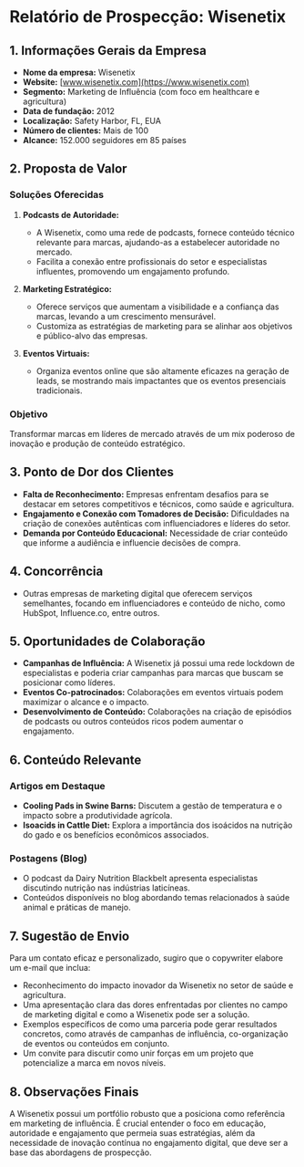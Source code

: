 # Relatório de Prospecção: Wisenetix

## 1. Informações Gerais da Empresa
- **Nome da empresa:** Wisenetix
- **Website:** [www.wisenetix.com](https://www.wisenetix.com)
- **Segmento:** Marketing de Influência (com foco em healthcare e agricultura)
- **Data de fundação:** 2012
- **Localização:** Safety Harbor, FL, EUA
- **Número de clientes:** Mais de 100
- **Alcance:** 152.000 seguidores em 85 países

## 2. Proposta de Valor
### Soluções Oferecidas
1. **Podcasts de Autoridade:**
   - A Wisenetix, como uma rede de podcasts, fornece conteúdo técnico relevante para marcas, ajudando-as a estabelecer autoridade no mercado.
   - Facilita a conexão entre profissionais do setor e especialistas influentes, promovendo um engajamento profundo.

2. **Marketing Estratégico:**
   - Oferece serviços que aumentam a visibilidade e a confiança das marcas, levando a um crescimento mensurável.
   - Customiza as estratégias de marketing para se alinhar aos objetivos e público-alvo das empresas.

3. **Eventos Virtuais:**
   - Organiza eventos online que são altamente eficazes na geração de leads, se mostrando mais impactantes que os eventos presenciais tradicionais.

### Objetivo
Transformar marcas em líderes de mercado através de um mix poderoso de inovação e produção de conteúdo estratégico.

## 3. Ponto de Dor dos Clientes
- **Falta de Reconhecimento:** Empresas enfrentam desafios para se destacar em setores competitivos e técnicos, como saúde e agricultura.
- **Engajamento e Conexão com Tomadores de Decisão:** Dificuldades na criação de conexões autênticas com influenciadores e líderes do setor.
- **Demanda por Conteúdo Educacional:** Necessidade de criar conteúdo que informe a audiência e influencie decisões de compra.

## 4. Concorrência
- Outras empresas de marketing digital que oferecem serviços semelhantes, focando em influenciadores e conteúdo de nicho, como HubSpot, Influence.co, entre outros.

## 5. Oportunidades de Colaboração
- **Campanhas de Influência:** A Wisenetix já possui uma rede lockdown de especialistas e poderia criar campanhas para marcas que buscam se posicionar como líderes.
- **Eventos Co-patrocinados:** Colaborações em eventos virtuais podem maximizar o alcance e o impacto.
- **Desenvolvimento de Conteúdo:** Colaborações na criação de episódios de podcasts ou outros conteúdos ricos podem aumentar o engajamento.

## 6. Conteúdo Relevante
### Artigos em Destaque
- **Cooling Pads in Swine Barns:** Discutem a gestão de temperatura e o impacto sobre a produtividade agrícola.
- **Isoacids in Cattle Diet:** Explora a importância dos isoácidos na nutrição do gado e os benefícios econômicos associados.

### Postagens (Blog)
- O podcast da Dairy Nutrition Blackbelt apresenta especialistas discutindo nutrição nas indústrias laticíneas.
- Conteúdos disponíveis no blog abordando temas relacionados à saúde animal e práticas de manejo.

## 7. Sugestão de Envio
Para um contato eficaz e personalizado, sugiro que o copywriter elabore um e-mail que inclua:
- Reconhecimento do impacto inovador da Wisenetix no setor de saúde e agricultura.
- Uma apresentação clara das dores enfrentadas por clientes no campo de marketing digital e como a Wisenetix pode ser a solução.
- Exemplos específicos de como uma parceria pode gerar resultados concretos, como através de campanhas de influência, co-organização de eventos ou conteúdos em conjunto.
- Um convite para discutir como unir forças em um projeto que potencialize a marca em novos níveis.

## 8. Observações Finais
A Wisenetix possui um portfólio robusto que a posiciona como referência em marketing de influência. É crucial entender o foco em educação, autoridade e engajamento que permeia suas estratégias, além da necessidade de inovação contínua no engajamento digital, que deve ser a base das abordagens de prospecção.